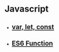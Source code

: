 # Javascript

- ## [var, let, const](./Javascript_var_let_const.md)

- ## [ES6 Function](./Javascript_ES6_function.md)

